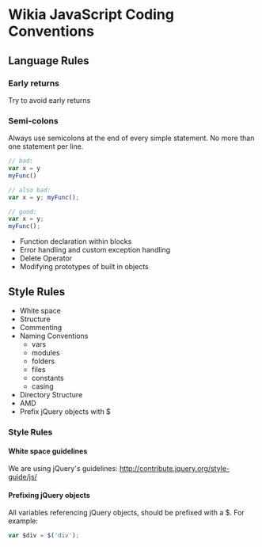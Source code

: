 # Wikia JavaScript Coding Conventions

## Language Rules
### Early returns
Try to avoid early returns

### Semi-colons
Always use semicolons at the end of every simple statement.  No more than one statement per line.
```javascript
// bad:
var x = y
myFunc()

// also bad:
var x = y; myFunc();

// good:
var x = y;
myFunc();
```

* Function declaration within blocks
* Error handling and custom exception handling
* Delete Operator
* Modifying prototypes of built in objects

## Style Rules
* White space
* Structure
* Commenting
* Naming Conventions
	* vars
	* modules
	* folders
	* files
	* constants
	* casing
* Directory Structure
* AMD
* Prefix jQuery objects with $

### Style Rules
#### White space guidelines
We are using jQuery's guidelines: http://contribute.jquery.org/style-guide/js/

#### Prefixing jQuery objects
All variables referencing jQuery objects, should be prefixed with a $. For example:

```javascript
var $div = $('div');
```

